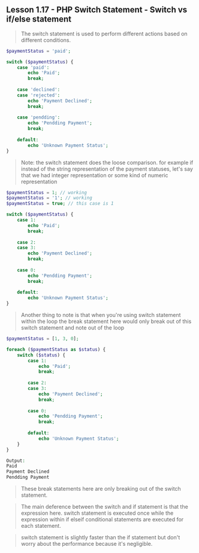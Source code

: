 ## Lesson 1.17 - PHP Switch Statement - Switch vs if/else statement

> The switch statement is used to perform different actions based on different conditions.

```php
$paymentStatus = 'paid';

switch ($paymentStatus) {
    case 'paid':
        echo 'Paid';
        break;
        
    case 'declined':
    case 'rejected':
        echo 'Payment Declined';
        break;
        
    case 'pendding':
        echo 'Pendding Payment';
        break;
        
    default:
        echo 'Unknown Payment Status';
}
```

> Note: the switch statement does the loose comparison. for example if 
> instead of the string representation of the payment statuses, let's say that we
> had integer representation or some kind of numeric representation

```php
$paymentStatus = 1; // working
$paymentStatus = '1'; // working
$paymentStatus = true; // this case is 1

switch ($paymentStatus) {
    case 1:
        echo 'Paid';
        break;
        
    case 2:
    case 3:
        echo 'Payment Declined';
        break;
        
    case 0:
        echo 'Pendding Payment';
        break;
        
    default:
        echo 'Unknown Payment Status';
}
```

> Another thing to note is that when you're using switch statement within the loop
> the break statement here would only break out of this switch statement and note 
> out of the loop

```php
$paymentStatus = [1, 3, 0];

foreach ($paymentStatus as $status) {
    switch ($status) {
        case 1:
            echo 'Paid';
            break;
            
        case 2:
        case 3:
            echo 'Payment Declined';
            break;
            
        case 0:
            echo 'Pendding Payment';
            break;
            
        default:
            echo 'Unknown Payment Status';
    }
}

Output:
Paid
Payment Declined
Pendding Payment
```

> These break statements here are only breaking out of the switch statement.

> The main deference between the switch and if statement is that the expression here.
> switch statement is executed once while the expression within if elseif conditional 
> statements are executed for each statement.

> switch statement is slightly faster than the if statement but don't worry about the 
> performance because it's negligible.